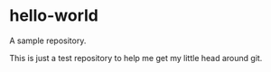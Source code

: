# hello-world
A sample repository.

This is just a test repository to help me get my little head around git.
